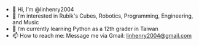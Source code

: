 - 👋 Hi, I’m @linhenry2004
- 👀 I’m interested in Rubik's Cubes, Robotics, Programming, Engineering, and Music
- 🌱 I’m currently learning Python as a 12th grader in Taiwan
- 📫 How to reach me: Message me via Gmail: linhenry2004@gmail.com
